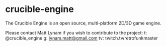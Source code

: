 crucible-engine
===============
The Crucible Engine is an open source, multi-platform 2D/3D game engine.

Please contact Matt Lynam if you wish to contribute to the project:
t: @crucible_engine
g: lynam.matt@gmail.com
tv: twitch.tv/retrofunkmaster
